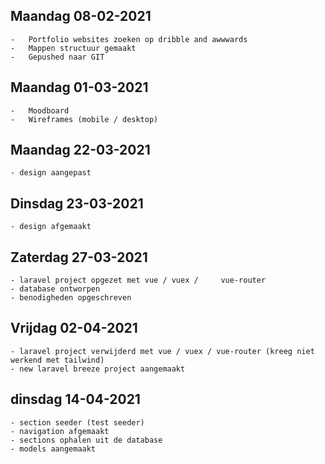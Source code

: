 ## Maandag 08-02-2021
    -	Portfolio websites zoeken op dribble and awwwards
    -	Mappen structuur gemaakt
    -	Gepushed naar GIT
## Maandag 01-03-2021
    -	Moodboard
    -	Wireframes (mobile / desktop)

## Maandag 22-03-2021
    - design aangepast

## Dinsdag 23-03-2021
    - design afgemaakt

## Zaterdag 27-03-2021
    - laravel project opgezet met vue / vuex /     vue-router
    - database ontworpen
    - benodigheden opgeschreven

## Vrijdag 02-04-2021
    - laravel project verwijderd met vue / vuex / vue-router (kreeg niet werkend met tailwind)
    - new laravel breeze project aangemaakt

## dinsdag 14-04-2021
    - section seeder (test seeder)
    - navigation afgemaakt
    - sections ophalen uit de database
    - models aangemaakt